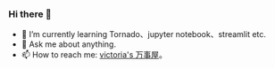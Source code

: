 ### Hi there 👋

<!--
**Victoria14001/Victoria14001** is a ✨ _special_ ✨ repository because its `README.md` (this file) appears on your GitHub profile.

Here are some ideas to get you started:

- 🔭 I’m currently working on ...
- 🌱 I’m currently learning ...
- 👯 I’m looking to collaborate on ...
- 🤔 I’m looking for help with ...
- 💬 Ask me about ...
- 📫 How to reach me: ...
- 😄 Pronouns: ...
- ⚡ Fun fact: ...
-->

- 🌱 I’m currently learning Tornado、jupyter notebook、streamlit etc.
- 💬 Ask me about anything.
- 📫 How to reach me: [victoria's 万事屋](https://victoria14001.github.io/)。
